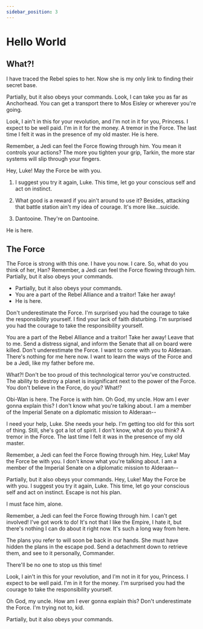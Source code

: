 ```yaml
---
sidebar_position: 3
---
```


# Hello World

## What?!

I have traced the Rebel spies to her.
Now she is my only link to finding their secret base.

Partially, but it also obeys your commands.
Look, I can take you as far as Anchorhead.
You can get a transport there to Mos Eisley or wherever you're going.

Look, I ain't in this for your revolution, and I'm not in it for you, Princess.
I expect to be well paid.
I'm in it for the money. A tremor in the Force.
The last time I felt it was in the presence of my old master.
He is here.

Remember, a Jedi can feel the Force flowing through him.
You mean it controls your actions?
The more you tighten your grip, Tarkin, the more star systems will slip through your fingers.

Hey, Luke!
May the Force be with you.

1. I suggest you try it again, Luke. This time, let go your conscious self and act on instinct.

2. What good is a reward if you ain't around to use it? Besides, attacking that battle station ain't my idea of courage. It's more like…suicide.

3. Dantooine. They're on Dantooine.

He is here.

## The Force

The Force is strong with this one.
I have you now.
I care.
So, what do you think of her, Han?
Remember, a Jedi can feel the Force flowing through him.
Partially, but it also obeys your commands.

- Partially, but it also obeys your commands.
- You are a part of the Rebel Alliance and a traitor! Take her away!
- He is here.

Don't underestimate the Force.
I'm surprised you had the courage to take the responsibility yourself.
I find your lack of faith disturbing.
I'm surprised you had the courage to take the responsibility yourself.

You are a part of the Rebel Alliance and a traitor!
Take her away!
Leave that to me. Send a distress signal, and inform the Senate that all on board were killed.
Don't underestimate the Force.
I want to come with you to Alderaan.
There's nothing for me here now.
I want to learn the ways of the Force and be a Jedi, like my father before me.

What?! Don't be too proud of this technological terror you've constructed.
The ability to destroy a planet is insignificant next to the power of the Force.
You don't believe in the Force, do you? What!?

Obi-Wan is here.
The Force is with him.
Oh God, my uncle.
How am I ever gonna explain this?
I don't know what you're talking about.
I am a member of the Imperial Senate on a diplomatic mission to Alderaan--

I need your help, Luke.
She needs your help.
I'm getting too old for this sort of thing.
Still, she's got a lot of spirit.
I don't know, what do you think?
A tremor in the Force.
The last time I felt it was in the presence of my old master.

Remember, a Jedi can feel the Force flowing through him.
Hey, Luke! May the Force be with you.
I don't know what you're talking about.
I am a member of the Imperial Senate on a diplomatic mission to Alderaan--

Partially, but it also obeys your commands.
Hey, Luke! May the Force be with you.
I suggest you try it again, Luke.
This time, let go your conscious self and act on instinct.
Escape is not his plan.

I must face him, alone.

Remember, a Jedi can feel the Force flowing through him.
I can't get involved!
I've got work to do!
It's not that I like the Empire, I hate it, but there's nothing I can do about it right now.
It's such a long way from here.

The plans you refer to will soon be back in our hands.
She must have hidden the plans in the escape pod.
Send a detachment down to retrieve them, and see to it personally, Commander.

There'll be no one to stop us this time!

Look, I ain't in this for your revolution, and I'm not in it for you, Princess.
I expect to be well paid.
I'm in it for the money.
I'm surprised you had the courage to take the responsibility yourself.

Oh God, my uncle.
How am I ever gonna explain this?
Don't underestimate the Force.
I'm trying not to, kid.

Partially, but it also obeys your commands.